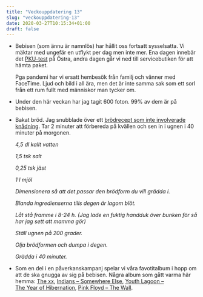 ```yaml
---
title: "Veckouppdatering 13"
slug: "veckouppdatering-13"
date: 2020-03-27T10:15:34+01:00
draft: false
---
```


- Bebisen (som ännu är namnlös) har hållit oss fortsatt sysselsatta. Vi mäktar med ungefär en utflykt per dag men inte mer. Ena dagen innebär det [PKU-test](https://sv.wikipedia.org/wiki/PKU-test) på Östra, andra dagen går vi ned till servicebutiken för att hämta paket.

	Pga pandemi har vi ersatt hembesök från familj och vänner med FaceTime. Ljud och bild i all ära, men det är inte samma sak som ett sorl från ett rum fullt med människor man tycker om. 
	
- Under den här veckan har jag tagit 600 foton. 99% av dem är på bebisen.
- Bakat bröd. Jag snubblade över ett [brödrecept som inte involverade knådning](https://www.reddit.com/r/Frugal/comments/fmqren/bread_the_staple_of_life_now_is_a_great_time_to/). Tar 2 minuter att förbereda på kvällen och sen in i ugnen i 40 minuter på morgonen.
	
	*4,5 dl kallt vatten*
	
	*1,5 tsk salt*
	
	*0,25 tsk jäst*
	
	*1 l mjöl*

	*Dimensionera så att det passar den brödform du vill grädda i.*

	*Blanda ingredienserna tills degen är lagom blöt.*

	*Låt stå framme i 8-24 h. (Jag lade en fuktig handduk över bunken för så har jag sett att mamma gör)*

	*Ställ ugnen på 200 grader.*

	*Olja brödformen och dumpa i degen.*

	*Grädda i 40 minuter.*


- Som en del i en påverkanskampanj spelar vi våra favotitalbum i hopp om att de ska gnugga av sig på bebisen. Några album som gått varma här hemma: [The xx](https://music.apple.com/se/album/xx/325808192), [Indians – Somewhere Else](https://music.apple.com/se/album/somewhere-else/585726996), [Youth Lagoon – The Year of Hibernation](https://music.apple.com/se/album/the-year-of-hibernation/1185722235), [Pink Floyd – The Wall](https://music.apple.com/se/album/the-wall/704273346).